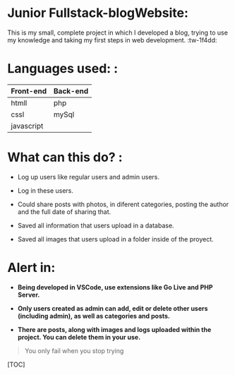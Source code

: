 # Junior Fullstack-blogWebsite:

This is my small, complete project in which I developed a blog, trying to use my knowledge and taking my first steps in web development.  :tw-1f4dd:

Languages used: :
======

Front-end  | Back-end
------------- | -------------
htmll  | php
cssl  | mySql 
javascript |

What can this do? :
======

+ Log up users like regular users and admin users.

+ Log in these users.

+ Could share posts with photos, in diferent categories, posting the author and the full date of sharing that.

+ Saved all information that users upload in a database.

+ Saved all images that users upload in a folder inside of the proyect.

 Alert in:
 ====

+ **Being developed in VSCode, use extensions like Go Live and PHP Server.**

+ **Only users created as admin can add, edit or delete other users (including admin), as well as categories and posts.**

+ **There are posts, along with images and logs uploaded within the project. You can delete them in your use.**


> You only fail when you stop trying


[TOC]
